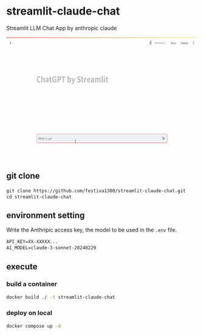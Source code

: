 # streamlit-claude-chat

Streamlit LLM Chat App by anthropic claude

![screen_shot](./image/screen_shot_1.gif)

## git clone

```
git clone https://github.com/festiva1300/streamlit-claude-chat.git
cd streamlit-claude-chat
```

## environment setting

Write the Anthripic access key, the model to be used in the `.env` file.

```
API_KEY=XX-XXXXX...
AI_MODEL=claude-3-sonnet-20240229
```

## execute

### build a container

```bash
docker build ./ -t streamlit-claude-chat
```

### deploy on local

```bash
docker compose up -d
```


